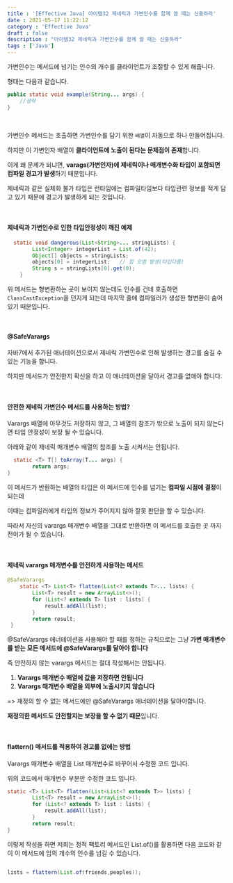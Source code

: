 ```yaml
---
title : '[Effective Java] 아이템32 제네릭과 가변인수를 함께 쓸 때는 신중하라'
date : 2021-05-17 11:22:12
category : 'Effective Java'
draft : false
description : "아이템32 제네릭과 가변인수를 함께 쓸 때는 신중하라"
tags : ['Java']
---
```




가변인수는 메서드에 넘기는 인수의 개수를 클라이언트가 조절할 수 있게 해줍니다.

형태는 다음과 같습니다.

```java
public static void example(String... args) {
    //생략
}
```

<br/>

가변인수 메서드는 호출하면 가변인수를 담기 위한 `배열`이 자동으로 하나 만들어집니다.

하지만 이 가변인자 배열이 **클라이언트에 노출이 된다는 문제점이 존재**합니다.

이게 왜 문제가 되냐면, **varags(가변인자)에 제네릭이나 매개변수화 타입이 포함되면 컴파일 경고가 발생**하기 때문입니다.

제네릭과 같은 실체화 불가 타입은 런타임에는 컴파일타임보다 타입관련 정보를 적게 담고 있기 때문에 경고가 발생하게 되는 것입니다.

<br/>

#### 제네릭과 가변인수로 인한 타입안정성이 깨진 예제

```java
  static void dangerous(List<String>... stringLists) {
        List<Integer> integerList = List.of(42); 
        Object[] objects = stringLists;
        objects[0] = integerList;   // 힙 오염 발생(타입다름)
        String s = stringLists[0].get(0);
    }

```

위 메서드는 형변환하는 곳이 보이지 않는데도 인수를 건네 호출하면 `ClassCastException`을 던지게 되는데 마지막 줄에 컴파일러가 생성한 형변환이 숨어있기 때문입니다.

<br/>

#### @SafeVarargs

자바7에서 추가된 애너테이션으로서 제네릭 가변인수로 인해 발생하는 경고를 숨길 수 있는 기능을 합니다.

하지만 메서드가 안전한지 확신을 하고 이 애너테이션을 달아서 경고를 없애야 합니다.

<br/>

#### 안전한 제네릭 가변인수 메서드를 사용하는 방법?

Varargs 배열에 아무것도 저장하지 않고, 그 배열의 참조가 밖으로 노출이 되지 않는다면 타입 안정성이 보장 될 수 있습니다.

아래와 같이 제네릭 매개변수 배열의 참조를 노출 시켜서는 안됩니다.

```java
  static <T> T[] toArray(T... args) {
        return args;
}
```

이 메서드가 반환하는 배열의 타입은 이 메서드에 인수를 넘기는 **컴파일 시점에 결정**이 되는데 

이때는 컴파일러에게 타입의 정보가 주어지지 않아 잘못 판단을 할 수 있습니다.

따라서 자신의 varargs 매개변수 배열을 그대로 반환하면 이 메서드를 호출한 곳 까지 전이가 될 수 있습니다.


<br/>

#### 제네릭 varargs 매개변수를 안전하게 사용하는 메서드

```java
@SafeVarargs
    static <T> List<T> flatten(List<? extends T>... lists) {
        List<T> result = new ArrayList<>();
        for (List<? extends T> list : lists) {
            result.addAll(list);
        }
        return result;
 }
```


@SafeVarargs 애너테이션을 사용해야 할 때를 정하는 규칙으로는 그냥 **가변 매개변수를 받는 모든 메서드에 @SafeVarargs를 달아야 합니다** 

즉 안전하지 않는 varargs 메서드는 절대 작성해서는 안됩니다.

1. **Varargs 매개변수 배열에 값을 저장하면 안됩니다**
2. **Varargs 매개변수 배열을 외부에 노출시키지 않습니다**

=> 재정의 할 수 없는 메서드에만 @SafeVarargs 애너테이션을 달아야합니다.

**재정의한 메서드도 안전할지는 보장을 할 수 없기 때문**입니다.

<br/>

#### flattern() 메서드를 적용하여 경고를 없애는 방법

Varargs 매개변수 배열을 List 매개변수로 바꾸어서 수정한 코드 입니다.

위의 코드에서 매개변수 부분만 수정한 코드 입니다. 

```java
static <T> List<T> flatten(List<List<? extends T>> lists) {
        List<T> result = new ArrayList<>();
        for (List<? extends T> list : lists) {
            result.addAll(list);
        }
        return result;
}
```

이렇게 작성을 하면 저희는 정적 팩토리 메서드인 List.of()를 활용하면 다음 코드와 같이 이 메서드에 임의 개수의 인수를 넘길 수 있습니다.

```java

lists = flattern(List.of(friends,peoples));

```